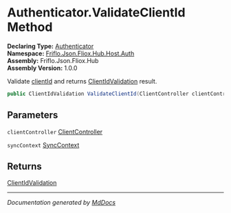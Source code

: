 ﻿<!--  
  <auto-generated>   
    The contents of this file were generated by a tool.  
    Changes to this file may be list if the file is regenerated  
  </auto-generated>   
-->

# Authenticator.ValidateClientId Method

**Declaring Type:** [Authenticator](../index.md)  
**Namespace:** [Friflo.Json.Fliox.Hub.Host.Auth](../../index.md)  
**Assembly:** Friflo.Json.Fliox.Hub  
**Assembly Version:** 1.0.0

Validate [clientId](../../../SyncContext/fields/clientId.md) and returns [ClientIdValidation](../../ClientIdValidation/index.md) result.

```csharp
public ClientIdValidation ValidateClientId(ClientController clientController, SyncContext syncContext);
```

## Parameters

`clientController`  [ClientController](../../ClientController/index.md)

`syncContext`  [SyncContext](../../../SyncContext/index.md)

## Returns

[ClientIdValidation](../../ClientIdValidation/index.md)

___

*Documentation generated by [MdDocs](https://github.com/ap0llo/mddocs)*
